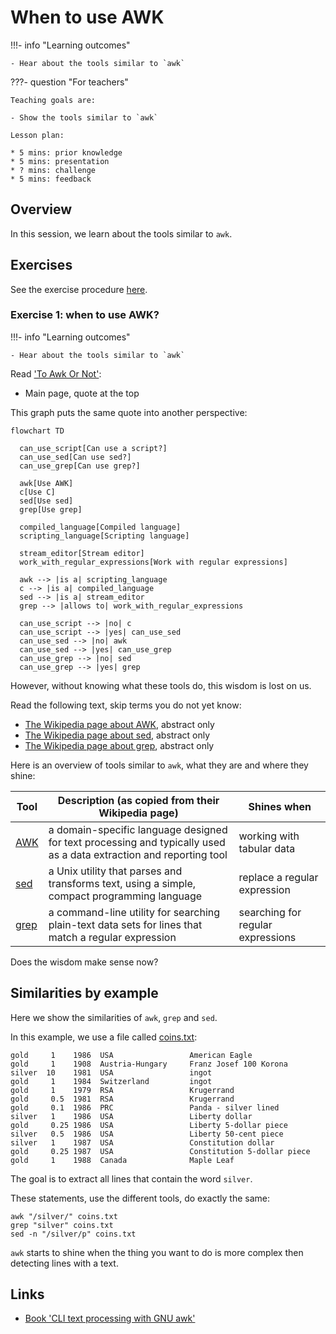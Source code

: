 # When to use AWK

!!!- info "Learning outcomes"

    - Hear about the tools similar to `awk`

???- question "For teachers"

    Teaching goals are:

    - Show the tools similar to `awk`

    Lesson plan:

    * 5 mins: prior knowledge
    * 5 mins: presentation
    * ? mins: challenge
    * 5 mins: feedback

## Overview

In this session, we learn about the tools similar to `awk`.

## Exercises

See the exercise procedure [here](../misc/exercise_procedure.md).

### Exercise 1: when to use AWK?

!!!- info "Learning outcomes"

    - Hear about the tools similar to `awk`

Read ['To Awk Or Not'](https://pmitev.github.io/to-awk-or-not/):

- Main page, quote at the top

This graph puts the same quote into another perspective:

```mermaid
flowchart TD

  can_use_script[Can use a script?]
  can_use_sed[Can use sed?]
  can_use_grep[Can use grep?]

  awk[Use AWK]
  c[Use C]
  sed[Use sed]
  grep[Use grep]

  compiled_language[Compiled language]
  scripting_language[Scripting language]

  stream_editor[Stream editor]
  work_with_regular_expressions[Work with regular expressions]

  awk --> |is a| scripting_language
  c --> |is a| compiled_language
  sed --> |is a| stream_editor
  grep --> |allows to| work_with_regular_expressions

  can_use_script --> |no| c
  can_use_script --> |yes| can_use_sed
  can_use_sed --> |no| awk
  can_use_sed --> |yes| can_use_grep
  can_use_grep --> |no| sed
  can_use_grep --> |yes| grep
```

However, without knowing what these tools do, this wisdom is lost on us.

Read the following text, skip terms you do not yet know:

- [The Wikipedia page about AWK](https://en.wikipedia.org/wiki/AWK), abstract only
- [The Wikipedia page about sed](https://en.wikipedia.org/wiki/Sed), abstract only
- [The Wikipedia page about grep](https://en.wikipedia.org/wiki/Grep), abstract only

Here is an overview of tools similar to `awk`, what they are and where they shine:

Tool                                      |Description (as copied from their Wikipedia page)                                                                 |Shines when
------------------------------------------|------------------------------------------------------------------------------------------------------------------|----------------------------------
[AWK](https://en.wikipedia.org/wiki/AWK)  |a domain-specific language designed for text processing and typically used as a data extraction and reporting tool|working with tabular data
[sed](https://en.wikipedia.org/wiki/Sed)  |a Unix utility that parses and transforms text, using a simple, compact programming language                      |replace a regular expression
[grep](https://en.wikipedia.org/wiki/Grep)|a command-line utility for searching plain-text data sets for lines that match a regular expression               |searching for regular expressions

Does the wisdom make sense now?

## Similarities by example

Here we show the similarities of `awk`, `grep` and `sed`.

In this example, we use a file called [coins.txt](https://pmitev.github.io/to-awk-or-not/data/coins.txt):

```title="coins.txt"
gold     1    1986  USA                 American Eagle
gold     1    1908  Austria-Hungary     Franz Josef 100 Korona
silver  10    1981  USA                 ingot
gold     1    1984  Switzerland         ingot
gold     1    1979  RSA                 Krugerrand
gold     0.5  1981  RSA                 Krugerrand
gold     0.1  1986  PRC                 Panda - silver lined
silver   1    1986  USA                 Liberty dollar
gold     0.25 1986  USA                 Liberty 5-dollar piece
silver   0.5  1986  USA                 Liberty 50-cent piece
silver   1    1987  USA                 Constitution dollar
gold     0.25 1987  USA                 Constitution 5-dollar piece
gold     1    1988  Canada              Maple Leaf
```

The goal is to extract all lines that contain the word `silver`.

These statements, use the different tools, do exactly the same:

```
awk "/silver/" coins.txt
grep "silver" coins.txt
sed -n "/silver/p" coins.txt
```

`awk` starts to shine when the thing you want to do is more
complex then detecting lines with a text.

## Links

- [Book 'CLI text processing with GNU awk'](https://learnbyexample.github.io/learn_gnuawk/)
